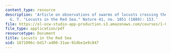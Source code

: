 ```yaml
---
content_type: resource
description: 'Article on observations of swarms of locusts crossing the Red Sea. Carruthers,
  G. T. "Locusts in the Red Sea." Nature 41, no. 1051 (1889): 153.'
file: https://ol-ocw-studio-app-production.s3.amazonaws.com/courses/1-018j-ecology-i-the-earth-system-fall-2009/1671096cbd17a40031ae914be1e9c847_MIT1_018JF09_Carruthers.pdf
file_type: application/pdf
resourcetype: Document
title: Locusts in the Red Sea
uid: 1671096c-bd17-a400-31ae-914be1e9c847
---
```

